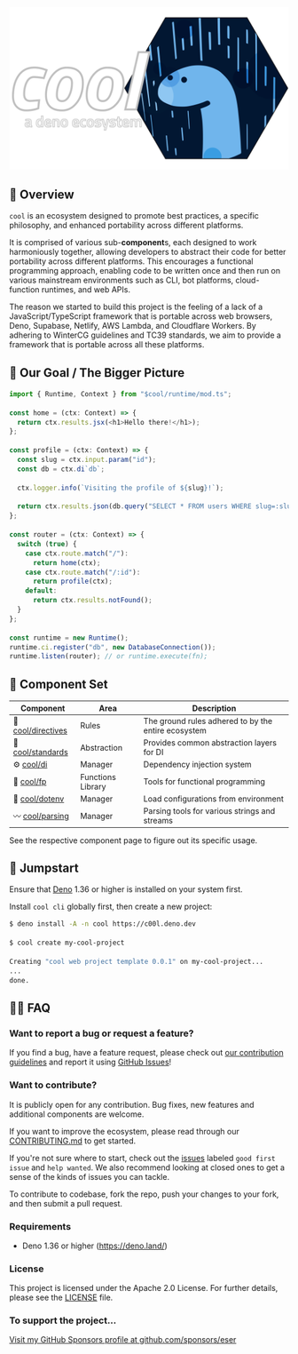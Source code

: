 <p align="center">
  <a href="./">
    <img alt="cool: a deno ecosystem" src="./_etc/logo.svg" width="849" />
  </a>
</p>

## 📖 Overview

`cool` is an ecosystem designed to promote best practices, a specific
philosophy, and enhanced portability across different platforms.

It is comprised of various sub-**component**s, each designed to work
harmoniously together, allowing developers to abstract their code for better
portability across different platforms. This encourages a functional programming
approach, enabling code to be written once and then run on various mainstream
environments such as CLI, bot platforms, cloud-function runtimes, and web APIs.

The reason we started to build this project is the feeling of a lack of a
JavaScript/TypeScript framework that is portable across web browsers, Deno,
Supabase, Netlify, AWS Lambda, and Cloudflare Workers. By adhering to WinterCG
guidelines and TC39 standards, we aim to provide a framework that is portable
across all these platforms.

## 🎯 Our Goal / The Bigger Picture

```js
import { Runtime, Context } from "$cool/runtime/mod.ts";

const home = (ctx: Context) => {
  return ctx.results.jsx(<h1>Hello there!</h1>);
};

const profile = (ctx: Context) => {
  const slug = ctx.input.param("id");
  const db = ctx.di`db`;

  ctx.logger.info(`Visiting the profile of ${slug}!`);

  return ctx.results.json(db.query("SELECT * FROM users WHERE slug=:slug", { slug }));
};

const router = (ctx: Context) => {
  switch (true) {
    case ctx.route.match("/"):
      return home(ctx);
    case ctx.route.match("/:id"):
      return profile(ctx);
    default:
      return ctx.results.notFound();
  }
};

const runtime = new Runtime();
runtime.ci.register("db", new DatabaseConnection());
runtime.listen(router); // or runtime.execute(fn);
```

## 📂 Component Set

| Component                         | Area              | Description                                         |
| --------------------------------- | ----------------- | --------------------------------------------------- |
| 📓 [cool/directives](directives/) | Rules             | The ground rules adhered to by the entire ecosystem |
| 📑 [cool/standards](standards/)   | Abstraction       | Provides common abstraction layers for DI           |
| ⚙️ [cool/di](di/)                  | Manager           | Dependency injection system                         |
| 🧱 [cool/fp](fp/)                 | Functions Library | Tools for functional programming                    |
| 🔐 [cool/dotenv](dotenv/)         | Manager           | Load configurations from environment                |
| 〰️ [cool/parsing](parsing/)       | Manager           | Parsing tools for various strings and streams       |

See the respective component page to figure out its specific usage.

## 🚀 Jumpstart

Ensure that [Deno](https://deno.land/) 1.36 or higher is installed on your
system first.

Install `cool cli` globally first, then create a new project:

```sh
$ deno install -A -n cool https://c00l.deno.dev

$ cool create my-cool-project

Creating "cool web project template 0.0.1" on my-cool-project...
...
done.
```

## 🙋🏻 FAQ

### Want to report a bug or request a feature?

If you find a bug, have a feature request, please check out
[our contribution guidelines](CONTRIBUTING.md) and report it using
[GitHub Issues](https://github.com/eser/cool/issues)!

### Want to contribute?

It is publicly open for any contribution. Bug fixes, new features and additional
components are welcome.

If you want to improve the ecosystem, please read through our
[CONTRIBUTING.md](CONTRIBUTING.md) to get started.

If you're not sure where to start, check out the
[issues](https://github.com/eser/cool/issues) labeled `good first issue` and
`help wanted`. We also recommend looking at closed ones to get a sense of the
kinds of issues you can tackle.

To contribute to codebase, fork the repo, push your changes to your fork, and
then submit a pull request.

### Requirements

- Deno 1.36 or higher (https://deno.land/)

### License

This project is licensed under the Apache 2.0 License. For further details,
please see the [LICENSE](LICENSE) file.

### To support the project...

[Visit my GitHub Sponsors profile at github.com/sponsors/eser](https://github.com/sponsors/eser)
